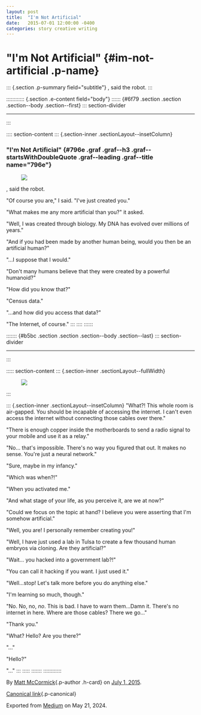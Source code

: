 ```yaml
---
layout: post
title:  "I'm Not Artificial"
date:   2015-07-01 12:00:00 -0400
categories: story creative writing
---
```

<div>

# "I'm Not Artificial" {#im-not-artificial .p-name}

</div>

::: {.section .p-summary field="subtitle"}
, said the robot.
:::

:::::::::::: {.section .e-content field="body"}
:::::: {#6f79 .section .section .section--body .section--first}
::: section-divider

------------------------------------------------------------------------
:::

:::: section-content
::: {.section-inner .sectionLayout--insetColumn}
### "I'm Not Artificial" {#796e .graf .graf--h3 .graf--startsWithDoubleQuote .graf--leading .graf--title name="796e"}

<figure id="ff1e"
class="graf graf--figure graf--layoutInsetLeft graf-after--h3">
<img
src="https://cdn-images-1.medium.com/max/400/1*-zPuxoVL2ywWvVifQIgFhg.jpeg"
class="graf-image" data-image-id="1*-zPuxoVL2ywWvVifQIgFhg.jpeg"
data-width="768" data-height="1024" />
</figure>

, said the robot.

"Of course you are," I said. "I've just created you."

"What makes me any more artificial than you?" it asked.

"Well, I was created through biology. My DNA has evolved over millions
of years."

"And if you had been made by another human being, would you then be an
artificial human?"

"...I suppose that I would."

"Don't many humans believe that they were created by a powerful
humanoid?"

"How did you know that?"

"Census data."

"...and how did you access that data?"

"The Internet, of course."
:::
::::
::::::

::::::: {#b5bc .section .section .section--body .section--last}
::: section-divider

------------------------------------------------------------------------
:::

::::: section-content
::: {.section-inner .sectionLayout--fullWidth}
<figure class="graf graf--figure graf--layoutFillWidth graf--leading">
<img
src="https://cdn-images-1.medium.com/max/2560/1*gNUAY3EpnQiCQvaHMHvBTA.jpeg"
class="graf-image" data-image-id="1*gNUAY3EpnQiCQvaHMHvBTA.jpeg"
data-width="1280" data-height="1933" />
</figure>
:::

::: {.section-inner .sectionLayout--insetColumn}
"What?! This whole room is air-gapped. You should be incapable of
accessing the internet. I can't even access the internet without
connecting those cables over there."

"There is enough copper inside the motherboards to send a radio signal
to your mobile and use it as a relay."

"No... that's impossible. There's no way you figured that out. It makes
no sense. You're just a neural network."

"Sure, maybe in my infancy."

"Which was when?!"

"When you activated me."

"And what stage of your life, as you perceive it, are we at now?"

"Could we focus on the topic at hand? I believe you were asserting that
I'm somehow artificial."

"Well, you are! I personally remember creating you!"

"Well, I have just used a lab in Tulsa to create a few thousand human
embryos via cloning. Are they artificial?"

"Wait... you hacked into a government lab?!"

"You can call it hacking if you want. I just used it."

"Well...stop! Let's talk more before you do anything else."

"I'm learning so much, though."

"No. No, no, *no*. This is bad. I have to warn them...Damn it. There's
no internet in here. Where are those cables? There we go..."

"Thank you."

"What? Hello? Are you there?"

"..."

"Hello?"

"..."
:::
:::::
:::::::
::::::::::::

By [Matt McCormick](https://medium.com/@mattcmccormick){.p-author
.h-card} on [July 1, 2015](https://medium.com/p/f6f78dac034e).

[Canonical
link](https://medium.com/@mattcmccormick/i-m-not-artificial-f6f78dac034e){.p-canonical}

Exported from [Medium](https://medium.com) on May 21, 2024.
